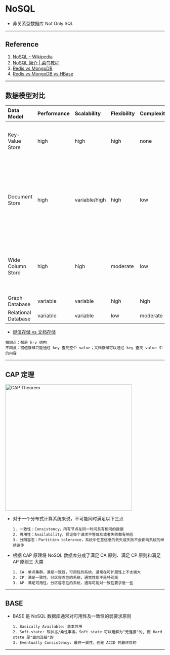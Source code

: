 # NoSQL
- 非关系型数据库 Not Only SQL
---
## Reference
1. [NoSQL - Wikipedia](https://en.wikipedia.org/wiki/NoSQL#Types_and_examples)
2. [NoSQL 简介 | 菜鸟教程](https://www.runoob.com/mongodb/nosql.html)
3. [Redis vs MongoDB](https://www.cnblogs.com/ht22ht22/p/12567172.html)
4. [Redis vs MongoDB vs HBase](https://www.zhihu.com/question/30219620)
---
## 数据模型对比
| Data Model          | Performance | Scalability   | Flexibility | Complexity | Notable Examples  | Use           |
|:--------------------|:------------|:--------------|:------------|:-----------|:------------------|:--------------|
| Key-Value Store     | high        | high          | high        | none       | Memcached, Redis  | 缓存 (速度快)      |
| Document Store      | high        | variable/high | high        | low        | MongoDB, CouchDB  | 高性能数据库 (复杂查询) |
| Wide Column Store   | high        | high          | moderate    | low        | Cassandra, HBase  | 大数据 (数据量大)    |
| Graph Database      | variable    | variable      | high        | high       | Neo4J, JanusGraph ||
| Relational Database | variable    | variable      | low         | moderate   | MySQL, SQL server ||
- [键值存储 vs 文档存储](https://www.likecs.com/show-204647694.html)
```
相同点：都是 k-v 结构
不同点：键值存储只能通过 key 查找整个 value；文档存储可以通过 key 查找 value 中的内容
```
---
## CAP 定理
<img alt="CAP Theorem" src="https://www.runoob.com/wp-content/uploads/2013/10/cap-theoram-image.png" width="400"/>

- 对于一个分布式计算系统来说，不可能同时满足以下三点
    ```
    1. 一致性：Consistency，所有节点在同一时间具有相同的数据
    2. 可用性：Availability，保证每个请求不管成功或者失败都有响应
    3. 分隔容忍：Partition tolerance，系统中任意信息的丢失或失败不会影响系统的继续运作
    ```
- 根据 CAP 原理将 NoSQL 数据库分成了满足 CA 原则、满足 CP 原则和满足 AP 原则三 大类
    ```
    1. CA：单点集群，满足一致性，可用性的系统，通常在可扩展性上不太强大
    2. CP：满足一致性，分区容忍性的系统，通常性能不是特别高
    3. AP：满足可用性，分区容忍性的系统，通常可能对一致性要求低一些
    ```
---
## BASE
- BASE 是 NoSQL 数据库通常对可用性及一致性的弱要求原则
    ```
    1. Basically Available: 基本可用
    2. Soft-state: 软状态/柔性事务。Soft state 可以理解为"无连接"的, 而 Hard state 是"面向连接"的
    3. Eventually Consistency: 最终一致性，也是 ACID 的最终目的
    ```
---
